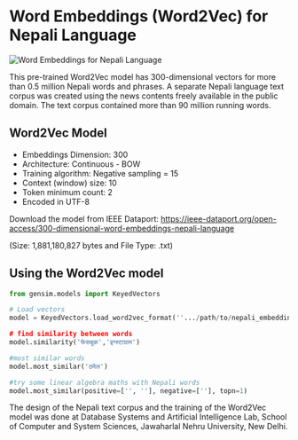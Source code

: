 # Word Embeddings (Word2Vec) for Nepali Language

![Word Embeddings for Nepali Language](word_embd_cover.PNG?raw=true)

This pre-trained Word2Vec model has 300-dimensional vectors for more than 0.5 million Nepali words and phrases. A separate Nepali language text corpus was created using the news contents freely available in the public domain. The text corpus contained more than 90 million running words.

<h2>Word2Vec Model</h2>
<ul>
<li>Embeddings Dimension: 300</li>

<li>Architecture: Continuous - BOW</li>

<li>Training algorithm: Negative sampling = 15</li>

<li>Context (window) size: 10</li>

<li>Token minimum count: 2</li>
<li>Encoded in UTF-8</li>
</ul>

Download the model from IEEE Dataport: https://ieee-dataport.org/open-access/300-dimensional-word-embeddings-nepali-language

(Size: 1,881,180,827 bytes and File Type: .txt)

<h2>Using the Word2Vec model</h2>

```python
from gensim.models import KeyedVectors

# Load vectors
model = KeyedVectors.load_word2vec_format(''.../path/to/nepali_embeddings_word2vec.txt', binary=False)

# find similarity between words
model.similarity('फेसबूक','इन्स्टाग्राम')

#most similar words
model.most_similar('ठमेल')

#try some linear algebra maths with Nepali words
model.most_similar(positive=['', ''], negative=[''], topn=1)
```

The design of the Nepali text corpus and the training of the Word2Vec model was done at Database Systems and Artificial Intelligence Lab, School of Computer and System Sciences, Jawaharlal Nehru University, New Delhi.
